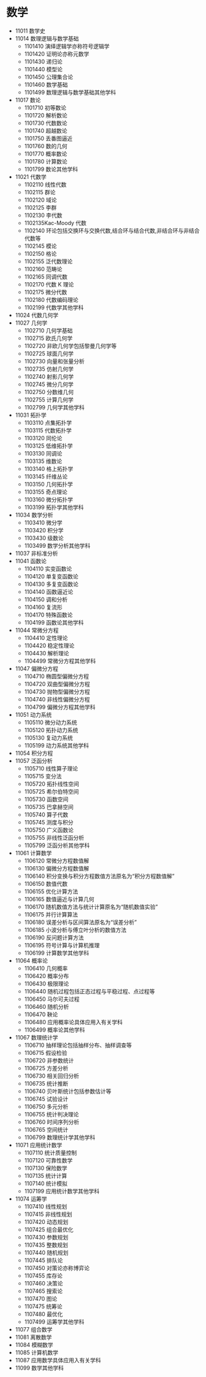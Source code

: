# 数学

- 11011 数学史
- 11014 数理逻辑与数学基础
  - 1101410 演绎逻辑学亦称符号逻辑学
  - 1101420 证明论亦称元数学
  - 1101430 递归论
  - 1101440 模型论
  - 1101450 公理集合论
  - 1101460 数学基础
  - 1101499 数理逻辑与数学基础其他学科
- 11017 数论
  - 1101710 初等数论
  - 1101720 解析数论
  - 1101730 代数数论
  - 1101740 超越数论
  - 1101750 丢番图逼近
  - 1101760 数的几何
  - 1101770 概率数论
  - 1101780 计算数论
  - 1101799 数论其他学科
- 11021 代数学
  - 1102110 线性代数
  - 1102115 群论
  - 1102120 域论
  - 1102125 李群
  - 1102130 李代数
  - 1102135Kac-Moody 代数
  - 1102140 环论包括交换环与交换代数,结合环与结合代数,非结合环与非结合代数等
  - 1102145 模论
  - 1102150 格论
  - 1102155 泛代数理论
  - 1102160 范畴论
  - 1102165 同调代数
  - 1102170 代数 K 理论
  - 1102175 微分代数
  - 1102180 代数编码理论
  - 1102199 代数学其他学科
- 11024 代数几何学
- 11027 几何学
  - 1102710 几何学基础
  - 1102715 欧氏几何学
  - 1102720 非欧几何学包括黎曼几何学等
  - 1102725 球面几何学
  - 1102730 向量和张量分析
  - 1102735 仿射几何学
  - 1102740 射影几何学
  - 1102745 微分几何学
  - 1102750 分数维几何
  - 1102755 计算几何学
  - 1102799 几何学其他学科
- 11031 拓扑学
  - 1103110 点集拓扑学
  - 1103115 代数拓扑学
  - 1103120 同伦论
  - 1103125 低维拓扑学
  - 1103130 同调论
  - 1103135 维数论
  - 1103140 格上拓扑学
  - 1103145 纤维丛论
  - 1103150 几何拓扑学
  - 1103155 奇点理论
  - 1103160 微分拓扑学
  - 1103199 拓扑学其他学科
- 11034 数学分析
  - 1103410 微分学
  - 1103420 积分学
  - 1103430 级数论
  - 1103499 数学分析其他学科
- 11037 非标准分析
- 11041 函数论
  - 1104110 实变函数论
  - 1104120 单复变函数论
  - 1104130 多复变函数论
  - 1104140 函数逼近论
  - 1104150 调和分析
  - 1104160 复流形
  - 1104170 特殊函数论
  - 1104199 函数论其他学科
- 11044 常微分方程
  - 1104410 定性理论
  - 1104420 稳定性理论
  - 1104430 解析理论
  - 1104499 常微分方程其他学科
- 11047 偏微分方程
  - 1104710 椭圆型偏微分方程
  - 1104720 双曲型偏微分方程
  - 1104730 抛物型偏微分方程
  - 1104740 非线性偏微分方程
  - 1104799 偏微分方程其他学科
- 11051 动力系统
  - 1105110 微分动力系统
  - 1105120 拓扑动力系统
  - 1105130 复动力系统
  - 1105199 动力系统其他学科
- 11054 积分方程
- 11057 泛函分析
  - 1105710 线性算子理论
  - 1105715 变分法
  - 1105720 拓扑线性空间
  - 1105725 希尔伯特空间
  - 1105730 函数空间
  - 1105735 巴拿赫空间
  - 1105740 算子代数
  - 1105745 测度与积分
  - 1105750 广义函数论
  - 1105755 非线性泛函分析
  - 1105799 泛函分析其他学科
- 11061 计算数学
  - 1106120 常微分方程数值解
  - 1106130 偏微分方程数值解
  - 1106140 积分变换与积分方程数值方法原名为“积分方程数值解”
  - 1106150 数值代数
  - 1106155 优化计算方法
  - 1106165 数值逼近与计算几何
  - 1106170 随机数值方法与统计计算原名为“随机数值实验”
  - 1106175 并行计算算法
  - 1106180 误差分析与区间算法原名为“误差分析”
  - 1106185 小波分析与傅立叶分析的数值方法
  - 1106190 反问题计算方法
  - 1106195 符号计算与计算机推理
  - 1106199 计算数学其他学科
- 11064 概率论
  - 1106410 几何概率
  - 1106420 概率分布
  - 1106430 极限理论
  - 1106440 随机过程包括正态过程与平稳过程、点过程等
  - 1106450 马尔可夫过程
  - 1106460 随机分析
  - 1106470 鞅论
  - 1106480 应用概率论具体应用入有关学科
  - 1106499 概率论其他学科
- 11067 数理统计学
  - 1106710 抽样理论包括抽样分布、抽样调查等
  - 1106715 假设检验
  - 1106720 非参数统计
  - 1106725 方差分析
  - 1106730 相关回归分析
  - 1106735 统计推断
  - 1106740 贝叶斯统计包括参数估计等
  - 1106745 试验设计
  - 1106750 多元分析
  - 1106755 统计判决理论
  - 1106760 时间序列分析
  - 1106765 空间统计
  - 1106799 数理统计学其他学科
- 11071 应用统计数学
  - 1107110 统计质量控制
  - 1107120 可靠性数学
  - 1107130 保险数学
  - 1107135 统计计算
  - 1107140 统计模拟
  - 1107199 应用统计数学其他学科
- 11074 运筹学
  - 1107410 线性规划
  - 1107415 非线性规划
  - 1107420 动态规划
  - 1107425 组合最优化
  - 1107430 参数规划
  - 1107435 整数规划
  - 1107440 随机规划
  - 1107445 排队论
  - 1107450 对策论亦称博弈论
  - 1107455 库存论
  - 1107460 决策论
  - 1107465 搜索论
  - 1107470 图论
  - 1107475 统筹论
  - 1107480 最优化
  - 1107499 运筹学其他学科
- 11077 组合数学
- 11081 离散数学
- 11084 模糊数学
- 11085 计算机数学
- 11087 应用数学具体应用入有关学科
- 11099 数学其他学科
